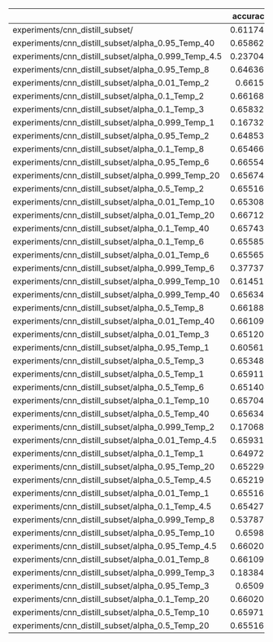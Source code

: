 |                                                     |   accuracy |   loss |
|:----------------------------------------------------|-----------:|-------:|
| experiments/cnn_distill_subset/                     |   0.611748 |      0 |
| experiments/cnn_distill_subset/alpha_0.95_Temp_40   |   0.658623 |      0 |
| experiments/cnn_distill_subset/alpha_0.999_Temp_4.5 |   0.237045 |      0 |
| experiments/cnn_distill_subset/alpha_0.95_Temp_8    |   0.646361 |      0 |
| experiments/cnn_distill_subset/alpha_0.01_Temp_2    |   0.66159  |      0 |
| experiments/cnn_distill_subset/alpha_0.1_Temp_2     |   0.661689 |      0 |
| experiments/cnn_distill_subset/alpha_0.1_Temp_3     |   0.658327 |      0 |
| experiments/cnn_distill_subset/alpha_0.999_Temp_1   |   0.167326 |      0 |
| experiments/cnn_distill_subset/alpha_0.95_Temp_2    |   0.648536 |      0 |
| experiments/cnn_distill_subset/alpha_0.1_Temp_8     |   0.654668 |      0 |
| experiments/cnn_distill_subset/alpha_0.95_Temp_6    |   0.665546 |      0 |
| experiments/cnn_distill_subset/alpha_0.999_Temp_20  |   0.656744 |      0 |
| experiments/cnn_distill_subset/alpha_0.5_Temp_2     |   0.655162 |      0 |
| experiments/cnn_distill_subset/alpha_0.01_Temp_10   |   0.653085 |      0 |
| experiments/cnn_distill_subset/alpha_0.01_Temp_20   |   0.667128 |      0 |
| experiments/cnn_distill_subset/alpha_0.1_Temp_40    |   0.657437 |      0 |
| experiments/cnn_distill_subset/alpha_0.1_Temp_6     |   0.655854 |      0 |
| experiments/cnn_distill_subset/alpha_0.01_Temp_6    |   0.655657 |      0 |
| experiments/cnn_distill_subset/alpha_0.999_Temp_6   |   0.377373 |      0 |
| experiments/cnn_distill_subset/alpha_0.999_Temp_10  |   0.614517 |      0 |
| experiments/cnn_distill_subset/alpha_0.999_Temp_40  |   0.656349 |      0 |
| experiments/cnn_distill_subset/alpha_0.5_Temp_8     |   0.661887 |      0 |
| experiments/cnn_distill_subset/alpha_0.01_Temp_40   |   0.661096 |      0 |
| experiments/cnn_distill_subset/alpha_0.01_Temp_3    |   0.651206 |      0 |
| experiments/cnn_distill_subset/alpha_0.95_Temp_1    |   0.605617 |      0 |
| experiments/cnn_distill_subset/alpha_0.5_Temp_3     |   0.653481 |      0 |
| experiments/cnn_distill_subset/alpha_0.5_Temp_1     |   0.659118 |      0 |
| experiments/cnn_distill_subset/alpha_0.5_Temp_6     |   0.651404 |      0 |
| experiments/cnn_distill_subset/alpha_0.1_Temp_10    |   0.657041 |      0 |
| experiments/cnn_distill_subset/alpha_0.5_Temp_40    |   0.656349 |      0 |
| experiments/cnn_distill_subset/alpha_0.999_Temp_2   |   0.170688 |      0 |
| experiments/cnn_distill_subset/alpha_0.01_Temp_4.5  |   0.659316 |      0 |
| experiments/cnn_distill_subset/alpha_0.1_Temp_1     |   0.649723 |      0 |
| experiments/cnn_distill_subset/alpha_0.95_Temp_20   |   0.652294 |      0 |
| experiments/cnn_distill_subset/alpha_0.5_Temp_4.5   |   0.652195 |      0 |
| experiments/cnn_distill_subset/alpha_0.01_Temp_1    |   0.655162 |      0 |
| experiments/cnn_distill_subset/alpha_0.1_Temp_4.5   |   0.654272 |      0 |
| experiments/cnn_distill_subset/alpha_0.999_Temp_8   |   0.537876 |      0 |
| experiments/cnn_distill_subset/alpha_0.95_Temp_10   |   0.65981  |      0 |
| experiments/cnn_distill_subset/alpha_0.95_Temp_4.5  |   0.660206 |      0 |
| experiments/cnn_distill_subset/alpha_0.01_Temp_8    |   0.661096 |      0 |
| experiments/cnn_distill_subset/alpha_0.999_Temp_3   |   0.183841 |      0 |
| experiments/cnn_distill_subset/alpha_0.95_Temp_3    |   0.65091  |      0 |
| experiments/cnn_distill_subset/alpha_0.1_Temp_20    |   0.660206 |      0 |
| experiments/cnn_distill_subset/alpha_0.5_Temp_10    |   0.659711 |      0 |
| experiments/cnn_distill_subset/alpha_0.5_Temp_20    |   0.655162 |      0 |